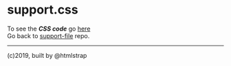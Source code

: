 # support.css

To see the ***CSS code*** go [here](https://ui-coder.github.io/support-file/css/custom.css)  
Go back to [support-file](https://github.com/ui-coder/support-file) repo.  
___
(c)2019, built by @htmlstrap

